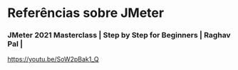 # Referências sobre JMeter

### JMeter 2021 Masterclass | Step by Step for Beginners | Raghav Pal |

https://youtu.be/SoW2pBak1_Q